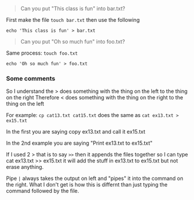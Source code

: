 > Can you put "This class is fun" into bar.txt?

First make the file `touch bar.txt` then use the following

`echo 'This class is fun' > bar.txt`


> Can you put "Oh so much fun" into foo.txt?

Same process: `touch foo.txt`


`echo 'Oh so much fun' > foo.txt`


### Some comments

So I understand the > does something with the thing on the left to the thing on the right
Therefore < does something with the thing on the right to the thing on the left

For example: `cp cat13.txt cat15.txt` does the same as `cat ex13.txt > ex15.txt` 

In the first you are saying copy ex13.txt and call it ex15.txt

In the 2nd example you are saying "Print ex13.txt to ex15.txt"

If I used 2 >  that is to say `>>` then it appends the files together so I can type
cat ex13.txt >> ex15.txt it will add the stuff in ex13.txt to ex15.txt but not erase anything.

Pipe `|` always takes the output on left and "pipes" it into the command on the right. What I don't get is how this is differnt than just typing the command followed by the file.

